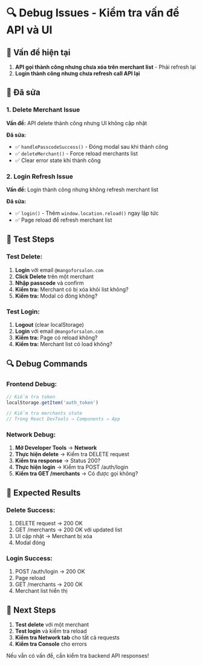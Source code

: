 # 🔍 Debug Issues - Kiểm tra vấn đề API và UI

## 🚨 Vấn đề hiện tại

1. **API gọi thành công nhưng chưa xóa trên merchant list** - Phải refresh lại
2. **Login thành công nhưng chưa refresh call API lại**

## 🔧 Đã sửa

### 1. **Delete Merchant Issue**

**Vấn đề:** API delete thành công nhưng UI không cập nhật

**Đã sửa:**
- ✅ `handlePasscodeSuccess()` - Đóng modal sau khi thành công
- ✅ `deleteMerchant()` - Force reload merchants list
- ✅ Clear error state khi thành công

### 2. **Login Refresh Issue**

**Vấn đề:** Login thành công nhưng không refresh merchant list

**Đã sửa:**
- ✅ `login()` - Thêm `window.location.reload()` ngay lập tức
- ✅ Page reload để refresh merchant list

## 🧪 Test Steps

### **Test Delete:**
1. **Login** với email `@mangoforsalon.com`
2. **Click Delete** trên một merchant
3. **Nhập passcode** và confirm
4. **Kiểm tra:** Merchant có bị xóa khỏi list không?
5. **Kiểm tra:** Modal có đóng không?

### **Test Login:**
1. **Logout** (clear localStorage)
2. **Login** với email `@mangoforsalon.com`
3. **Kiểm tra:** Page có reload không?
4. **Kiểm tra:** Merchant list có load không?

## 🔍 Debug Commands

### **Frontend Debug:**
```javascript
// Kiểm tra token
localStorage.getItem('auth_token')

// Kiểm tra merchants state
// Trong React DevTools → Components → App
```

### **Network Debug:**
1. **Mở Developer Tools** → **Network**
2. **Thực hiện delete** → Kiểm tra DELETE request
3. **Kiểm tra response** → Status 200?
4. **Thực hiện login** → Kiểm tra POST /auth/login
5. **Kiểm tra GET /merchants** → Có được gọi không?

## 🎯 Expected Results

### **Delete Success:**
1. DELETE request → 200 OK
2. GET /merchants → 200 OK với updated list
3. UI cập nhật → Merchant bị xóa
4. Modal đóng

### **Login Success:**
1. POST /auth/login → 200 OK
2. Page reload
3. GET /merchants → 200 OK
4. Merchant list hiển thị

## 🚀 Next Steps

1. **Test delete** với một merchant
2. **Test login** và kiểm tra reload
3. **Kiểm tra Network tab** cho tất cả requests
4. **Kiểm tra Console** cho errors

Nếu vẫn có vấn đề, cần kiểm tra backend API responses!


